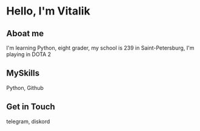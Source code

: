 # Hello, I'm Vitalik 
## Aboat me
I'm learning Python, eight grader, my school is 239 in Saint-Petersburg, I'm playing in DOTA 2
## MySkills
Python, Github

## Get in Touch

telegram, diskord
